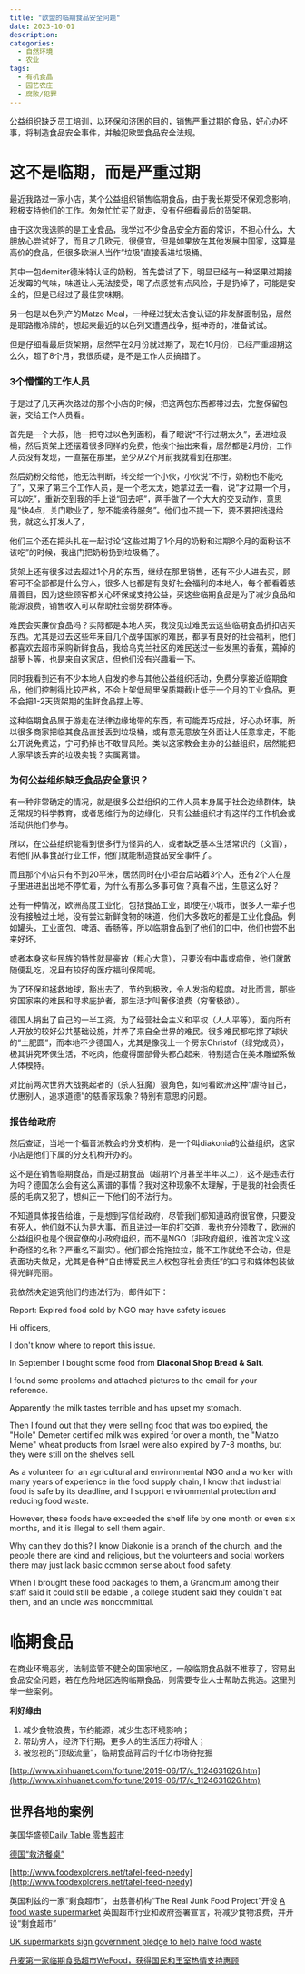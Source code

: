 ```yaml
---
title: "欧盟的临期食品安全问题"
date: 2023-10-01
description: 
categories:
  - 自然环境
  - 农业
tags:
  - 有机食品
  - 园艺农庄
  - 腐败/犯罪
---
```


公益组织缺乏员工培训，以环保和济困的目的，销售严重过期的食品，好心办坏事，将制造食品安全事件，并触犯欧盟食品安全法规。


# 这不是临期，而是严重过期

最近我路过一家小店，某个公益组织销售临期食品，由于我长期受环保观念影响，积极支持他们的工作。匆匆忙忙买了就走，没有仔细看最后的货架期。

由于这次我选购的是工业食品，我学过不少食品安全方面的常识，不担心什么，大胆放心尝试好了，而且才几欧元，很便宜，但是如果放在其他发展中国家，这算是高价的食品，但很多欧洲人当作“垃圾”直接丢进垃圾桶。

其中一包demiter德米特认证的奶粉，首先尝试了下，明显已经有一种坚果过期接近发霉的气味，味道让人无法接受，喝了点感觉有点风险，于是扔掉了，可能是安全的，但是已经过了最佳赏味期。

另一包是以色列产的Matzo Meal，一种经过犹太洁食认证的非发酵面制品，居然是耶路撒冷牌的，想起来最近的以色列又遭遇战争，挺神奇的，准备试试。

但是仔细看最后货架期，居然早在2月份就过期了，现在10月份，已经严重超期这么久，超了8个月，我很质疑，是不是工作人员搞错了。

### 3个懵懂的工作人员

于是过了几天再次路过的那个小店的时候，把这两包东西都带过去，完整保留包装，交给工作人员看。

首先是一个大叔，他一把夺过以色列面粉，看了眼说“不行过期太久”，丢进垃圾桶，然后货架上还摆着很多同样的免费，他挨个抽出来看，居然都是2月份，工作人员没有发现，一直摆在那里，至少从2个月前我就看到在那里。

然后奶粉交给他，他无法判断，转交给一个小伙，小伙说“不行，奶粉也不能吃了”，又来了第三个工作人员，是一个老太太，她拿过去一看，说“才过期一个月，可以吃”，重新交到我的手上说“回去吧”，两手做了一个大大的交叉动作，意思是“快4点，关门歇业了，恕不能接待服务”。他们也不提一下，要不要把钱退给我，就这么打发人了，

他们三个还在把头扎在一起讨论“这些过期了1个月的奶粉和过期8个月的面粉该不该吃”的时候，我出门把奶粉扔到垃圾桶了。

货架上还有很多过去超过1个月的东西，继续在那里销售，还有不少人进去买，顾客可不全部都是什么穷人，很多人也都是有良好社会福利的本地人，每个都看着慈眉善目，因为这些顾客都关心环保或支持公益，买这些临期食品是为了减少食品和能源浪费，销售收入可以帮助社会弱势群体等。

难民会买廉价食品吗？实际都是本地人买，我没见过难民去这些临期食品折扣店买东西。尤其是过去这些年来自几个战争国家的难民，都享有良好的社会福利，他们都喜欢去超市采购新鲜食品，我给乌克兰社区的难民送过一些发黑的香蕉，蔫掉的胡萝卜等，也是来自这家店，但他们没有兴趣看一下。

同时我看到还有不少本地人自发的参与其他公益组织活动，免费分享接近临期食品，他们控制得比较严格，不会上架低局里保质期截止低于一个月的工业食品，更不会把1-2天货架期的生鲜食品摆上等。

这种临期食品属于游走在法律边缘地带的东西，有可能弄巧成拙，好心办坏事，所以很多商家把临其食品直接丢到垃圾桶，或有意无意放在外面让人任意拿走，不能公开说免费送，宁可扔掉也不敢冒风险。类似这家教会主办的公益组织，居然能把人家早该丢弃的垃圾卖钱？实属离谱。

### 为何公益组织缺乏食品安全意识？

有一种非常确定的情况，就是很多公益组织的工作人员本身属于社会边缘群体，缺乏常规的科学教育，或者思维行为的边缘化，只有公益组织才有这样的工作机会或活动供他们参与。

所以，在公益组织能看到很多行为怪异的人，或者缺乏基本生活常识的（文盲），若他们从事食品行业工作，他们就能制造食品安全事件了。

而且那个小店只有不到20平米，居然同时在小柜台后站着3个人，还有2个人在屋子里进进出出地不停忙着，为什么有那么多事可做？真看不出，生意这么好？

还有一种情况，欧洲高度工业化，包括食品工业，即使在小城市，很多人一辈子也没有接触过土地，没有尝过新鲜食物的味道，他们大多数吃的都是工业化食品，例如罐头，工业面包、啤酒、香肠等，所以临期食品到了他们的口中，他们也尝不出来好坏。

或者本身这些民族的特性就是豪放（粗心大意），只要没有中毒或病倒，他们就敢随便乱吃，况且有较好的医疗福利保障呢。

为了环保和拯救地球，豁出去了，节约到极致，令人发指的程度。对比而言，那些穷国家来的难民和寻求庇护者，那生活才叫奢侈浪费（穷奢极欲）。

德国人捐出了自己的一半工资，为了经营社会主义和平权（人人平等），面向所有人开放的较好公共基础设施，并养了来自全世界的难民。很多难民都吃撑了球状的“土肥圆”，而本地不少德国人，尤其是像我上一个房东Christof（绿党成员），极其讲究环保生活，不吃肉，他瘦得面部骨头都凸起来，特别适合在美术雕塑系做人体模特。

对比前两次世界大战挑起者的（杀人狂魔）狠角色，如何看欧洲这种“虐待自己，优惠别人，追求道德”的慈善家现象？特别有意思的问题。

### 报告给政府

然后查证，当地一个福音派教会的分支机构，是一个叫diakonia的公益组织，这家小店是他们下属的分支机构开办的。

这不是在销售临期食品，而是过期食品（超期1个月甚至半年以上），这不是违法行为吗？德国怎么会有这么离谱的事情？我对这种现象不太理解，于是我的社会责任感的毛病又犯了，想纠正一下他们的不法行为。

不知道具体报告给谁，于是想到写信给政府，尽管我们都知道政府很官僚，只要没有死人，他们就不认为是大事，而且进过一年的打交道，我也充分领教了，欧洲的公益组织也是个很官僚的小政府组织，而不是NGO（非政府组织，谁首次定义这种奇怪的名称？严重名不副实）。他们都会拖拖拉拉，能不工作就绝不会动，但是表面功夫做足，尤其是各种“自由博爱民主人权包容社会责任”的口号和媒体包装做得光鲜亮丽。

我依然决定追究他们的违法行为，邮件如下：

Report: Expired food sold by NGO may have safety issues

Hi officers,

I don't know where to report this issue.

In September I bought some food from **Diaconal Shop Bread & Salt**.

I found some problems and attached pictures to the email for your reference.

Apparently the milk tastes terrible and has upset my stomach.

Then I found out that they were selling food that was too expired, the "Holle" Demeter certified milk was expired for over a month, the "Matzo Meme" wheat products from Israel were also expired by 7-8 months, but they were still on the shelves sell.

As a volunteer for an agricultural and environmental NGO and a worker with many years of experience in the food supply chain, I know that industrial food is safe by its deadline, and I support environmental protection and reducing food waste.

However, these foods have exceeded the shelf life by one month or even six months, and it is illegal to sell them again.

Why can they do this? I know Diakonie is a branch of the church, and the people there are kind and religious, but the volunteers and social workers there may just lack basic common sense about food safety.

When I brought these food packages to them, a Grandmum among their staff said it could still be edable , a college student said they couldn't eat them, and an uncle was noncommittal.




# 临期食品

在商业环境恶劣，法制监管不健全的国家地区，一般临期食品就不推荐了，容易出食品安全问题，若在危险地区选购临期食品，则需要专业人士帮助去挑选。这里列举一些案例。

**利好缘由**

1. 减少食物浪费，节约能源，减少生态环境影响；
2. 帮助穷人，经济下行期，更多人的生活压力将增大；
3. 被忽视的“顶级流量”，临期食品背后的千亿市场待挖掘

[http://www.xinhuanet.com/fortune/2019-06/17/c_1124631626.htm](http://www.xinhuanet.com/fortune/2019-06/17/c_1124631626.htm)

## **世界各地的案例**

美国华盛顿[Daily Table 零售超市](https://dailytable.org/)

[德国“救济餐桌”](http://www.tafel.de/english-information/)

[http://www.foodexplorers.net/tafel-feed-needy](http://www.foodexplorers.net/tafel-feed-needy)

英国利兹的一家“剩食超市”，由慈善机构“The Real Junk Food Project”开设
[A food waste supermarket](https://trjfp.com/)
英国超市行业和政府签署宣言，将减少食物浪费，并开设“剩食超市”


[UK supermarkets sign government pledge to help halve food waste](https://www.gov.uk/government/news/uk-supermarkets-sign-government-pledge-to-help-halve-food-waste)


[丹麦第一家临期食品超市WeFood，获得国民和王室热情支持惠顾](https://www.businessinsider.com/wefood-denmark-grocery-store-eliminates-food-waste-2016-2)

